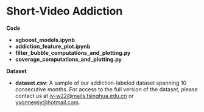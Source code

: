 # Short-Video Addiction

**Code**
- **xgboost_models.ipynb**
- **addiction_feature_plot.ipynb**
- **filter_bubble_computations_and_plotting.py**
- **coverage_computations_and_plotting.py**

**Dataset**
- **dataset.csv**:
  A sample of our addiction-labeled dataset spanning 10 consecutive months. 
For access to the full version of the dataset, please contact us at jy-w22@mails.tsinghua.edu.cn or yvonnewjy@hotmail.com. 
